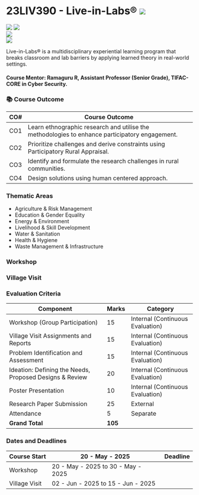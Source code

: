 # 23LIV390 - Live-in-Labs®  ![](https://img.shields.io/badge/Live-green)
![](https://img.shields.io/badge/Batch-25Engg-lightgreen) ![](https://img.shields.io/badge/UG-blue) <br/>
![](https://img.shields.io/badge/Credits-3-orange) <br/> ![](https://img.shields.io/badge/Students-4-gold) <br/> 

Live-in-Labs® is a multidisciplinary experiential learning program that breaks classroom and lab barriers by applying learned theory in real-world settings.

#### Course Mentor:  Ramaguru R, Assistant Professor (Senior Grade), TIFAC-CORE in Cyber Security.

### :books: Course Outcome

| CO#     | Course Outcome                                                                                     |
|---------|----------------------------------------------------------------------------------------------------|
| CO1     | Learn ethnographic research and utilise the methodologies to enhance participatory engagement.     |
| CO2     | Prioritize challenges and derive constraints using Participatory Rural Appraisal.                  |
| CO3     | Identify and formulate the research challenges in rural communities.                               |
| CO4     | Design solutions using human centered approach.                                                    |


### Thematic Areas

- Agriculture & Risk Management
- Education & Gender Equality
- Energy & Environment
- Livelihood & Skill Development
- Water & Sanitation
- Health & Hygiene
- Waste Management & Infrastructure

### Workshop


### Village Visit


### Evaluation Criteria

| Component                                                                | Marks | Category                         |
|--------------------------------------------------------------------------|-------|----------------------------------|
| Workshop (Group Participation)                                           | 15    | Internal (Continuous Evaluation) |
| Village Visit Assignments and Reports                                    | 15    | Internal (Continuous Evaluation) |
| Problem Identification and Assessment                                    | 15    | Internal (Continuous Evaluation) |
| Ideation: Defining the Needs, Proposed Designs & Review                  | 20    | Internal (Continuous Evaluation) |
| Poster Presentation                                                      | 10    | Internal (Continuous Evaluation) |
| Research Paper Submission                                                | 25    | External                         |
| Attendance                                                               | 5     | Separate                         |
| **Grand Total**                                                          | **105**|                                  |

### Dates and Deadlines

| Course Start | 20 - May - 2025 | Deadline | 
|--------------|-----------------|:--------:|
| Workshop     | 20 - May - 2025 to 30 - May - 2025 | | 
| Village Visit |  02 - Jun - 2025 to 15 - Jun - 2025 | |
